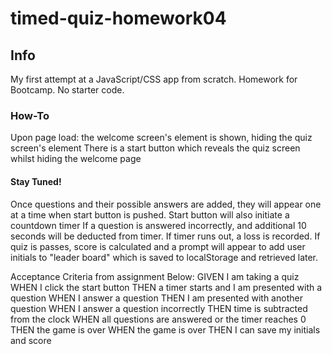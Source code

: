 # timed-quiz-homework04

## Info
My first attempt at a JavaScript/CSS app from scratch. Homework for Bootcamp. No starter code.

### How-To
Upon page load: the welcome screen's element is shown, hiding the quiz screen's element
There is a start button which reveals the quiz screen whilst hiding the welcome page

#### Stay Tuned!
Once questions and their possible answers are added, they will appear one at a time when start button is pushed.
Start button will also initiate a countdown timer
If a question is answered incorrectly, and additional 10 seconds will be deducted from timer.
If timer runs out, a loss is recorded.
If quiz is passes, score is calculated and a prompt will appear to add user initials to "leader board" which is saved to localStorage and retrieved later.

Acceptance Criteria from assignment Below:
GIVEN I am taking a quiz
WHEN I click the start button
THEN a timer starts and I am presented with a question
WHEN I answer a question
THEN I am presented with another question
WHEN I answer a question incorrectly
THEN time is subtracted from the clock
WHEN all questions are answered or the timer reaches 0
THEN the game is over
WHEN the game is over
THEN I can save my initials and score